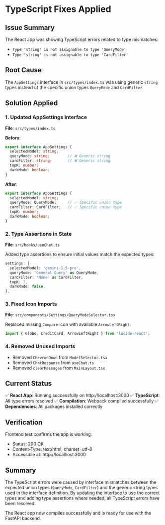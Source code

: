 # TypeScript Fixes Applied

## Issue Summary
The React app was showing TypeScript errors related to type mismatches:
- `Type 'string' is not assignable to type 'QueryMode'`
- `Type 'string' is not assignable to type 'CardFilter'`

## Root Cause
The `AppSettings` interface in `src/types/index.ts` was using generic `string` types instead of the specific union types `QueryMode` and `CardFilter`.

## Solution Applied

### 1. Updated AppSettings Interface
**File**: `src/types/index.ts`

**Before**:
```typescript
export interface AppSettings {
  selectedModel: string;
  queryMode: string;        // ❌ Generic string
  cardFilter: string;       // ❌ Generic string
  topK: number;
  darkMode: boolean;
}
```

**After**:
```typescript
export interface AppSettings {
  selectedModel: string;
  queryMode: QueryMode;     // ✅ Specific union type
  cardFilter: CardFilter;   // ✅ Specific union type
  topK: number;
  darkMode: boolean;
}
```

### 2. Type Assertions in State
**File**: `src/hooks/useChat.ts`

Added type assertions to ensure initial values match the expected types:
```typescript
settings: {
  selectedModel: 'gemini-1.5-pro',
  queryMode: 'General Query' as QueryMode,
  cardFilter: 'None' as CardFilter,
  topK: 7,
  darkMode: false,
},
```

### 3. Fixed Icon Imports
**File**: `src/components/Settings/QueryModeSelector.tsx`

Replaced missing `Compare` icon with available `ArrowLeftRight`:
```typescript
import { Globe, CreditCard, ArrowLeftRight } from 'lucide-react';
```

### 4. Removed Unused Imports
- Removed `ChevronDown` from `ModelSelector.tsx`
- Removed `ChatResponse` from `useChat.ts`
- Removed `clearMessages` from `MainLayout.tsx`

## Current Status

✅ **React App**: Running successfully on http://localhost:3000
✅ **TypeScript**: All type errors resolved
✅ **Compilation**: Webpack compiled successfully
✅ **Dependencies**: All packages installed correctly

## Verification

Frontend test confirms the app is working:
- Status: 200 OK
- Content-Type: text/html; charset=utf-8
- Accessible at: http://localhost:3000

## Summary

The TypeScript errors were caused by interface mismatches between the expected union types (`QueryMode`, `CardFilter`) and the generic string types used in the interface definition. By updating the interface to use the correct types and adding type assertions where needed, all TypeScript errors have been resolved.

The React app now compiles successfully and is ready for use with the FastAPI backend.